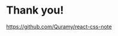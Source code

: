 # Thank you!

<p class="smaller">
  <a href="https://github.com/Quramy/react-css-note" target="_blank"><span class="fa fa-github"></span> https://github.com/Quramy/react-css-note</a>
</p>
